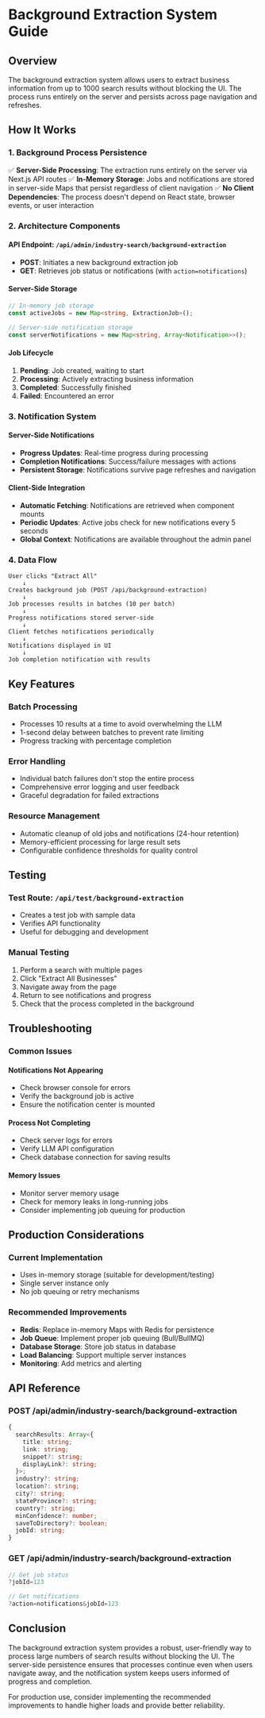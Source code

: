 # Background Extraction System Guide

## Overview

The background extraction system allows users to extract business information from up to 1000 search results without blocking the UI. The process runs entirely on the server and persists across page navigation and refreshes.

## How It Works

### 1. Background Process Persistence

✅ **Server-Side Processing**: The extraction runs entirely on the server via Next.js API routes
✅ **In-Memory Storage**: Jobs and notifications are stored in server-side Maps that persist regardless of client navigation
✅ **No Client Dependencies**: The process doesn't depend on React state, browser events, or user interaction

### 2. Architecture Components

#### API Endpoint: `/api/admin/industry-search/background-extraction`
- **POST**: Initiates a new background extraction job
- **GET**: Retrieves job status or notifications (with `action=notifications`)

#### Server-Side Storage
```typescript
// In-memory job storage
const activeJobs = new Map<string, ExtractionJob>();

// Server-side notification storage
const serverNotifications = new Map<string, Array<Notification>>();
```

#### Job Lifecycle
1. **Pending**: Job created, waiting to start
2. **Processing**: Actively extracting business information
3. **Completed**: Successfully finished
4. **Failed**: Encountered an error

### 3. Notification System

#### Server-Side Notifications
- **Progress Updates**: Real-time progress during processing
- **Completion Notifications**: Success/failure messages with actions
- **Persistent Storage**: Notifications survive page refreshes and navigation

#### Client-Side Integration
- **Automatic Fetching**: Notifications are retrieved when component mounts
- **Periodic Updates**: Active jobs check for new notifications every 5 seconds
- **Global Context**: Notifications are available throughout the admin panel

### 4. Data Flow

```
User clicks "Extract All" 
    ↓
Creates background job (POST /api/background-extraction)
    ↓
Job processes results in batches (10 per batch)
    ↓
Progress notifications stored server-side
    ↓
Client fetches notifications periodically
    ↓
Notifications displayed in UI
    ↓
Job completion notification with results
```

## Key Features

### Batch Processing
- Processes 10 results at a time to avoid overwhelming the LLM
- 1-second delay between batches to prevent rate limiting
- Progress tracking with percentage completion

### Error Handling
- Individual batch failures don't stop the entire process
- Comprehensive error logging and user feedback
- Graceful degradation for failed extractions

### Resource Management
- Automatic cleanup of old jobs and notifications (24-hour retention)
- Memory-efficient processing for large result sets
- Configurable confidence thresholds for quality control

## Testing

### Test Route: `/api/test/background-extraction`
- Creates a test job with sample data
- Verifies API functionality
- Useful for debugging and development

### Manual Testing
1. Perform a search with multiple pages
2. Click "Extract All Businesses"
3. Navigate away from the page
4. Return to see notifications and progress
5. Check that the process completed in the background

## Troubleshooting

### Common Issues

#### Notifications Not Appearing
- Check browser console for errors
- Verify the background job is active
- Ensure the notification center is mounted

#### Process Not Completing
- Check server logs for errors
- Verify LLM API configuration
- Check database connection for saving results

#### Memory Issues
- Monitor server memory usage
- Check for memory leaks in long-running jobs
- Consider implementing job queuing for production

## Production Considerations

### Current Implementation
- Uses in-memory storage (suitable for development/testing)
- Single server instance only
- No job queuing or retry mechanisms

### Recommended Improvements
- **Redis**: Replace in-memory Maps with Redis for persistence
- **Job Queue**: Implement proper job queuing (Bull/BullMQ)
- **Database Storage**: Store job status in database
- **Load Balancing**: Support multiple server instances
- **Monitoring**: Add metrics and alerting

## API Reference

### POST /api/admin/industry-search/background-extraction
```typescript
{
  searchResults: Array<{
    title: string;
    link: string;
    snippet?: string;
    displayLink?: string;
  }>;
  industry?: string;
  location?: string;
  city?: string;
  stateProvince?: string;
  country?: string;
  minConfidence?: number;
  saveToDirectory?: boolean;
  jobId: string;
}
```

### GET /api/admin/industry-search/background-extraction
```typescript
// Get job status
?jobId=123

// Get notifications
?action=notifications&jobId=123
```

## Conclusion

The background extraction system provides a robust, user-friendly way to process large numbers of search results without blocking the UI. The server-side persistence ensures that processes continue even when users navigate away, and the notification system keeps users informed of progress and completion.

For production use, consider implementing the recommended improvements to handle higher loads and provide better reliability.
